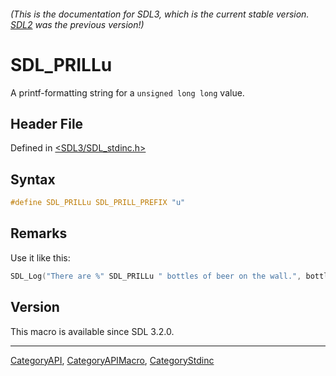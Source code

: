 ###### (This is the documentation for SDL3, which is the current stable version. [SDL2](https://wiki.libsdl.org/SDL2/) was the previous version!)
# SDL_PRILLu

A printf-formatting string for a `unsigned long long` value.

## Header File

Defined in [<SDL3/SDL_stdinc.h>](https://github.com/libsdl-org/SDL/blob/main/include/SDL3/SDL_stdinc.h)

## Syntax

```c
#define SDL_PRILLu SDL_PRILL_PREFIX "u"
```

## Remarks

Use it like this:

```c
SDL_Log("There are %" SDL_PRILLu " bottles of beer on the wall.", bottles);
```

## Version

This macro is available since SDL 3.2.0.

----
[CategoryAPI](CategoryAPI), [CategoryAPIMacro](CategoryAPIMacro), [CategoryStdinc](CategoryStdinc)

